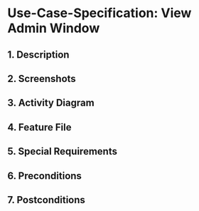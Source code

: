 # Use-Case-Specification: View Admin Window
## 1. Description
## 2. Screenshots
## 3. Activity Diagram
## 4. Feature File
## 5. Special Requirements
## 6. Preconditions
## 7. Postconditions


